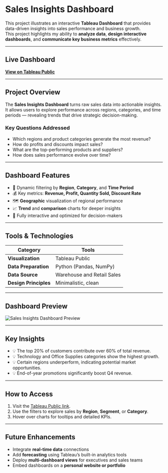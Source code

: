 # Sales Insights Dashboard

This project illustrates an interactive **Tableau Dashboard** that provides data-driven insights into sales performance and business growth.  
This project highlights my ability to **analyze data**, **design interactive dashboards**, and **communicate key business metrics** effectively.

---

##  Live Dashboard

**[View on Tableau Public](https://public.tableau.com/app/profile/kostanca.kovaci/viz/SalesInsightsDashboard_17613996793180/SalesInsightsDashboard)**  

---

## Project Overview

The **Sales Insights Dashboard** turns raw sales data into actionable insights.  
It allows users to explore performance across regions, categories, and time periods — revealing trends that drive strategic decision-making.

### Key Questions Addressed
- Which regions and product categories generate the most revenue?
- How do profits and discounts impact sales?
- What are the top-performing products and suppliers?
- How does sales performance evolve over time?

---

## Dashboard Features

- 📅 Dynamic filtering by **Region**, **Category**, and **Time Period**  
- 💰 Key metrics: **Revenue, Profit, Quantity Sold, Discount Rate**  
- 🗺️ **Geographic** visualization of regional performance  
- 📈 **Trend** and **comparison** charts for deeper insights  
- 🧭 Fully interactive and optimized for decision-makers  

---

## Tools & Technologies

| Category | Tools |
|-----------|-------|
| **Visualization** | Tableau Public |
| **Data Preparation** | Python (Pandas, NumPy) |
| **Data Source** | Warehouse and Retail Sales |
| **Design Principles** | Minimalistic, clean |

---


## Dashboard Preview

![Sales Insights Dashboard Preview](assets/sales_insights_dashboard.png)  

---

## Key Insights

- 💡 The top 20% of customers contribute over 60% of total revenue.  
- 💡 Technology and Office Supplies categories show the highest growth.  
- 💡 Certain regions underperform, indicating potential market opportunities.  
- 💡 End-of-year promotions significantly boost Q4 revenue.

---

## How to Access

1. Visit the [Tableau Public link](https://public.tableau.com/app/profile/kostanca.kovaci/viz/SalesInsightsDashboard_17613996793180/SalesInsightsDashboard).  
2. Use the filters to explore sales by **Region**, **Segment**, or **Category**.  
3. Hover over charts for tooltips and detailed KPIs.  

---

## Future Enhancements

- Integrate **real-time data** connections 
- Add **forecasting** using Tableau’s built-in analytics tools  
- Deploy **multi-dashboard views** for executives and sales teams  
- Embed dashboards on a **personal website or portfolio**  
